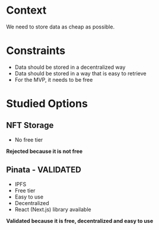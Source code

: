 # Context

We need to store data as cheap as possible.

# Constraints

- Data should be stored in a decentralized way
- Data should be stored in a way that is easy to retrieve
- For the MVP, it needs to be free

# Studied Options

## NFT Storage

- No free tier

**Rejected because it is not free**

## Pinata - VALIDATED

- IPFS
- Free tier
- Easy to use
- Decentralized
- React (Next.js) library available

**Validated because it is free, decentralized and easy to use**
